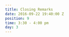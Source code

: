 ```yaml
---
title: Closing Remarks
date: 2016-09-22 19:40:00 Z
position: 9
time: 3:30 - 4:00 pm
day: 3
---
```


